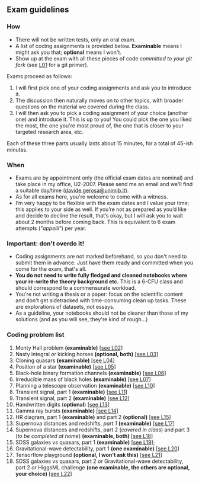 ## Exam guidelines


### How

- There will not be written tests, only an oral exam.
- A list of coding assignments is provided below. **Examinable** means I might ask you that; **optional** means I won't.
- Show up at the exam with all these pieces of code *committed to your git fork*  (see [L01](lectures/L01_introduction.ipynb) for a git primer).  

Exams proceed as follows:

1. I will first pick one of your coding assignments and ask you to introduce it.
2. The discussion then naturally moves on to other topics, with broader questions on the material we covered during the class.
3. I will then ask you to pick a coding assignment of your choice (another one) and introduce it. This is up to you! You could pick the one you liked the most, the one you're most proud of, the one that is closer to your targeted research area, etc.

Each of these three parts usually lasts about 15 minutes, for a total of 45-ish minutes. 

### When

- Exams are by appointment only (the official exam dates are nominal) and take place in my office, U2-2007. Please send me an email and we'll find a suitable day/time ([davide.gerosa@unimib.it](mailto:davide.gerosa@unimib.it)).
- As for all exams here, you're welcome to come with a witness. 
- I’m very happy to be flexible with the exam dates and I value your time; this applies to your side as well. If you’re not as prepared as you’d like and decide to decline the result, that’s okay, but I will ask you to wait about 2 months before coming back. This is equivalent to 6 exam attempts (*"appelli"*) per year.


### Important: don't overdo it!

- Coding assignments are not marked beforehand, so you don't need to submit them in advance. Just have them ready and committed when you come for the exam, that's all. 
-  **You do not need to write fully fledged and cleaned notebooks where your re-write the theory background etc.** This is a 6-CFU class and should correspond to a commensurate workload. 
- You're not writing a thesis or a paper: focus on the scientific content and don't get sidetracked with time-consuming clean up tasks. These are explorations of datasets, not essays.
- As a guideline, your notebooks should not be cleaner than those of my solutions (and as you will see, they're kind of rough...)  


### Coding problem list

1. Monty Hall problem **(examinable)** [[see L02]](lectures/L02_probability.ipynb)
2. Nasty integral *or* kicking horses **(optional, both)** [[see L03]](lectures/L03_probability.ipynb)
3. Cloning quasars **(examinable)** [[see L04]](lectures/L04_probability.ipynb)
4. Position of a star **(examinable)** [[see L05]](lectures/L05_frequentist.ipynb)
5. Black-hole binary formation channels **(examinable)** [[see L06]](lectures/L06_frequentist.ipynb)
6. Irreducible mass of black holes **(examinable)** [[see L07]](lectures/L07_frequentist.ipynb)
7. Planning a telescope observation **(examinable)**  [[see L10]](lectures/L10_bayesian.ipynb)
8. Transient signal, part 1 **(examinable)**  [[see L11]](lectures/L11_bayesian.ipynb)
9. Transient signal, part 2 **(examinable)** [[see L12]](lectures/L12_bayesian.ipynb)
10. Handwritten digits (**optional**) [[see L13]](lectures/L13_introduction.ipynb)
11. Gamma ray bursts **(examinable)**  [[see L14]](lectures/L14_clustering.ipynb)
12. HR diagram, part 1 **(examinable)** and part 2 **(optional)** [[see L15]](lectures/L15_dimensionality.ipynb)
13. Supernova distances and redshifts, *part 1* **(examinable)** [[see L17]](lectures/L17_regression.ipynb)
14. Supernova distances and redshifts, part 2 (*covered in class*) and part 3 (*to be completed at home*) **(examinable, both)**  [[see L18]](lectures/L18_regression.ipynb)
15. SDSS galaxies vs quasars, part 1 **(examinable)** [[see L19]](lectures/L19_classification.ipynb); 
16. Gravitational-wave detectability, part 1 **(one examinable)** [[see L20]](lectures/L20_classification.ipynb)
17. Tensorflow playground **(optional, I won't ask this)** [[see L21]](lectures/L21_deeplearning.ipynb)
18. SDSS galaxies vs quasars, part 2 *or* Gravitational-wave detectability, part 2 *or* HiggsML challenge **(one examinable, the others are optional, your choice)** [[see L22]](lectures/L22_deeplearning.ipynb)


